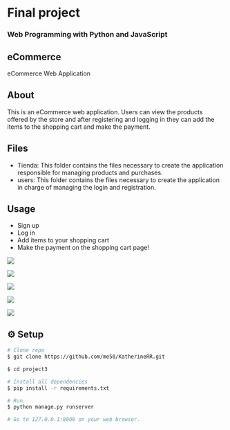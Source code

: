 # Final project

### Web Programming with Python and JavaScript

## eCommerce

eCommerce Web Application

## About

This is an eCommerce web application. Users can view the products offered by the store and after registering and logging in they can add the items to the shopping cart and make the payment.

## Files

* Tienda: This folder contains the files necessary to create the application responsible for managing products and purchases.
* users: This folder contains the files necessary to create the application in charge of managing the login and registration.

## Usage

* Sign up
* Log in
* Add items to your shopping cart
* Make the payment on the shopping cart page!

![](https://i.imgur.com/wXfIYSV.png)

![](https://i.imgur.com/8kzKzo3.png)

![](https://i.imgur.com/DRbxKbj.png)

![](https://i.imgur.com/dhj29LP.png)

![](https://i.imgur.com/d6J2SLV.png)

## :gear: Setup

```bash
# Clone repo
$ git clone https://github.com/me50/KatherineRR.git

$ cd project3

# Install all dependencies
$ pip install -r requirements.txt

# Run
$ python manage.py runserver

# Go to 127.0.0.1:8000 on your web browser.
```
